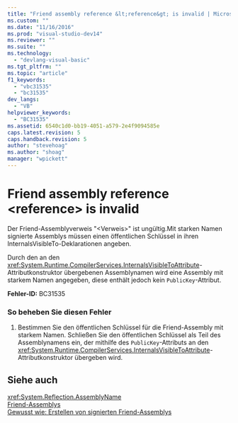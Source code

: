 ```yaml
---
title: "Friend assembly reference &lt;reference&gt; is invalid | Microsoft Docs"
ms.custom: ""
ms.date: "11/16/2016"
ms.prod: "visual-studio-dev14"
ms.reviewer: ""
ms.suite: ""
ms.technology: 
  - "devlang-visual-basic"
ms.tgt_pltfrm: ""
ms.topic: "article"
f1_keywords: 
  - "vbc31535"
  - "bc31535"
dev_langs: 
  - "VB"
helpviewer_keywords: 
  - "BC31535"
ms.assetid: 6540c1d0-bb19-4051-a579-2e4f9094585e
caps.latest.revision: 5
caps.handback.revision: 5
author: "stevehoag"
ms.author: "shoag"
manager: "wpickett"
---
```

# Friend assembly reference &lt;reference&gt; is invalid
Der Friend\-Assemblyverweis "\<Verweis\>" ist ungültig.Mit starken Namen signierte Assemblys müssen einen öffentlichen Schlüssel in ihren InternalsVisibleTo\-Deklarationen angeben.  
  
 Durch den an den <xref:System.Runtime.CompilerServices.InternalsVisibleToAttribute>\-Attributkonstruktor übergebenen Assemblynamen wird eine Assembly mit starkem Namen angegeben, diese enthält jedoch kein `PublicKey`\-Attribut.  
  
 **Fehler\-ID:** BC31535  
  
### So beheben Sie diesen Fehler  
  
1.  Bestimmen Sie den öffentlichen Schlüssel für die Friend\-Assembly mit starkem Namen.  Schließen Sie den öffentlichen Schlüssel als Teil des Assemblynamens ein, der mithilfe des `PublicKey`\-Attributs an den <xref:System.Runtime.CompilerServices.InternalsVisibleToAttribute>\-Attributkonstruktor übergeben wird.  
  
## Siehe auch  
 <xref:System.Reflection.AssemblyName>   
 [Friend\-Assemblys](../Topic/Friend%20Assemblies%20\(C%23%20and%20Visual%20Basic\).md)   
 [Gewusst wie: Erstellen von signierten Friend\-Assemblys](../Topic/How%20to:%20Create%20Signed%20Friend%20Assemblies%20\(C%23%20and%20Visual%20Basic\).md)